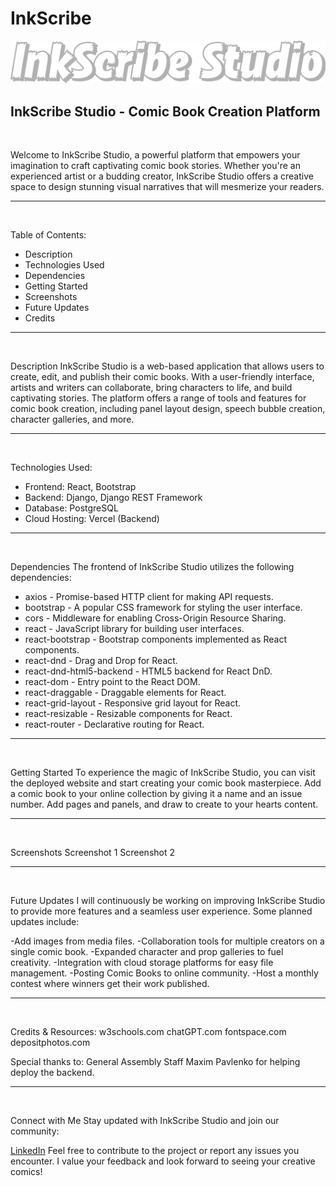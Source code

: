 # InkScribe

![](https://github.com/Bryan-Velez/InkScribe/blob/main/Frontend-Inkscribe-Studio/src/assets/Readme%20Logo.png?raw=true)

## InkScribe Studio - Comic Book Creation Platform

<br>

Welcome to InkScribe Studio, a powerful platform that empowers your imagination to craft captivating comic book stories. Whether you're an experienced artist or a budding creator, InkScribe Studio offers a creative space to design stunning visual narratives that will mesmerize your readers.

---
<br>

Table of Contents:
- Description
- Technologies Used
- Dependencies
- Getting Started
- Screenshots
- Future Updates
- Credits

---
<br>

Description
InkScribe Studio is a web-based application that allows users to create, edit, and publish their comic books. With a user-friendly interface, artists and writers can collaborate, bring characters to life, and build captivating stories. The platform offers a range of tools and features for comic book creation, including panel layout design, speech bubble creation, character galleries, and more.

---
<br>

Technologies Used:
- Frontend: React, Bootstrap
- Backend: Django, Django REST Framework
- Database: PostgreSQL
- Cloud Hosting: Vercel (Backend)

---
<br>

Dependencies
The frontend of InkScribe Studio utilizes the following dependencies:

- axios - Promise-based HTTP client for making API requests.
- bootstrap - A popular CSS framework for styling the user interface.
- cors - Middleware for enabling Cross-Origin Resource Sharing.
- react - JavaScript library for building user interfaces.
- react-bootstrap - Bootstrap components implemented as React components.
- react-dnd - Drag and Drop for React.
- react-dnd-html5-backend - HTML5 backend for React DnD.
- react-dom - Entry point to the React DOM.
- react-draggable - Draggable elements for React.
- react-grid-layout - Responsive grid layout for React.
- react-resizable - Resizable components for React.
- react-router - Declarative routing for React.

---
<br>

Getting Started
To experience the magic of InkScribe Studio, you can visit the deployed website and start creating your comic book masterpiece. Add a comic book to your online collection by giving it a name and an issue number. Add pages and panels, and draw to create to your hearts content.

---
<br>

Screenshots
Screenshot 1
Screenshot 2

---
<br>

Future Updates
I will continuously be working on improving InkScribe Studio to provide more features and a seamless user experience. Some planned updates include:

-Add images from media files.
-Collaboration tools for multiple creators on a single comic book.
-Expanded character and prop galleries to fuel creativity.
-Integration with cloud storage platforms for easy file management.
-Posting Comic Books to online community.
-Host a monthly contest where winners get their work published.

---
<br>

Credits & Resources:
w3schools.com
chatGPT.com
fontspace.com
depositphotos.com

 Special thanks to:
 General Assembly Staff
 Maxim Pavlenko for helping deploy the backend.

---
<br>

Connect with Me
Stay updated with InkScribe Studio and join our community:

[LinkedIn](https://www.linkedin.com/in/bryanvelez-se/)
Feel free to contribute to the project or report any issues you encounter. I value your feedback and look forward to seeing your creative comics!